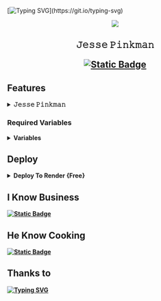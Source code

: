 [![Typing SVG](https://readme-typing-svg.herokuapp.com?font=Vina+Sans&size=35&pause=1000&color=800000&random=false&width=435&lines=Its+not+a+game!;bitc*!)](https://git.io/typing-svg)
<p align="center">
  <img src="https://telegra.ph/file/f735eed9d6736e62b1482.jpg">
  </p>
  <h2 align="center">
    
 <p>𝙹𝚎𝚜𝚜𝚎 𝙿𝚒𝚗𝚔𝚖𝚊𝚗</p>
  
[![Static Badge](https://img.shields.io/badge/its%20me-Walter_White-brightgreen?style=flat-square&logo=rootme&logoColor=maroon&labelColor=silver&color=maroon)](https://t.me/Bhiman22bot)   
   </h2>


## Features

<b><details><summary>𝙹𝚎𝚜𝚜𝚎 𝙿𝚒𝚗𝚔𝚖𝚊𝚗</summary><br>
	
| Features |  Availability |
| :------: |  :----------: |
|   Auto Filter     |       ✅     |
|   Manual Filter     |       ✅     |
|   IMDB     |       ✅    |
|   Admin Commands     |       ✅     |
|   Broadcast     |       ✅     |
|   Index     |       ✅      |
|   IMDB search     |       ✅      |
|   Inline Search     |       ✅      |
|   Random pics     |       ✅     |
|   ids and User info     |       ✅     |
|   Stats, Users     |       ✅      |
|   Chats, Ban     |       ✅      |
|   Unban, Leave     |       ✅     |
|   Disable, Channel     |       ✅     |
|   Spelling Check Feature     |       ✅      |
</a>
</p>
</details> 


### Required Variables

<b><details><summary>Variables</summary><br>
* `BOT_TOKEN`: Create a bot using [@BotFather](https://telegram.dog/BotFather), and get the Telegram API token.
* `API_ID`: Get this value from [telegram.org](https://my.telegram.org/apps)
* `API_HASH`: Get this value from [telegram.org](https://my.telegram.org/apps)
* `CHANNELS`: Username or ID of channel or group. Separate multiple IDs by space
* `ADMINS`: Username or ID of Admin. Separate multiple Admins by space
* `DATABASE_URI`: [mongoDB](https://www.mongodb.com) URI. Get this value from [mongoDB](https://www.mongodb.com). For more help [walter](https://t.me/mrbhiman44)
* `DATABASE_NAME`: Name of the database in [mongoDB](https://www.mongodb.com). For more help [walter](https://t.me/mrbhiman44)
* `LOG_CHANNEL` : A channel to log the activities of bot. Make sure bot is an admin in the channel.
* Check [info.py](https://github.com/MRbhiman/Walter_white/blob/Master/info.py) for more variables

</a>
</p>
</details> 

## Deploy


<details><summary>Deploy To Render {Free}</summary>
<p>
<br>
<a href="https://render.com/deploy?repo=https://github.com/MRbhiman/Jesse_Pinkman/tree/web">
<img src="https://render.com/images/deploy-to-render-button.svg" alt="Deploy to Render">
</a>
</p>
</details> 

## I Know Business
 [![Static Badge](https://img.shields.io/badge/Walter_White-brightgreen?style=flat-square&logo=telegram&logoColor=maroon&labelColor=silver&color=maroon)](https://t.me/Haker8000)

## He Know Cooking
 [![Static Badge](https://img.shields.io/badge/Jesse%20Pinkman-brightgreen?style=flat-square&logo=telegram&logoColor=maroon&labelColor=silver&color=maroon)](https://t.me/mrbhiman44)

## Thanks to 

[![Typing SVG](https://readme-typing-svg.herokuapp.com?font=Russo+One&size=30&duration=4000&pause=1000&color=800000&random=false&width=435&lines=No+one...+)](https://git.io/typing-svg)
